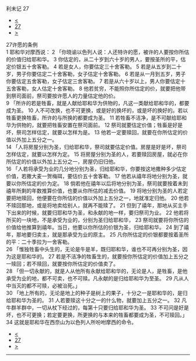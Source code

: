 ﻿





 利未记 27




* [<](bible/LEV26.md)
* [27](bible/LEV.md)
* [>](bible/NUM01.md)



 
27许愿的条例  
1 耶和华对摩西说： 
2 「你晓谕以色列人说：人还特许的愿，被许的人要按你所估的价值归给耶和华。 
3 你估定的，从二十岁到六十岁的男人，要按圣所的平，估定价银五十舍客勒。 
4 若是女人，你要估定三十舍客勒。 
5 若是从五岁到二十岁，男子你要估定二十舍客勒，女子估定十舍客勒。 
6 若是从一月到五岁，男子你要估定五舍客勒，女子估定三舍客勒。 
7 若是从六十岁以上，男人你要估定十五舍客勒，女人估定十舍客勒。 
8 他若贫穷，不能照你所估定的价，就要把他带到祭司面前，祭司要按许愿人的力量估定他的价。  
9 「所许的若是牲畜，就是人献给耶和华为供物的，凡这一类献给耶和华的，都要成为圣。 
10 人不可改换，也不可更换，或是好的换坏的，或是坏的换好的。若以牲畜更换牲畜，所许的与所换的都要成为圣。 
11 若牲畜不洁净，是不可献给耶和华为供物的，就要把牲畜安置在祭司面前。 
12 祭司就要估定价值；牲畜是好是坏，祭司怎样估定，就要以怎样为是。 
13 他若一定要赎回，就要在你所估定的价值以外加上五分之一。  
14 「人将房屋分别为圣，归给耶和华，祭司就要估定价值。房屋是好是坏，祭司怎样估定，就要以怎样为定。 
15 将房屋分别为圣的人，若要赎回房屋，就必在你所估定的价值以外加上五分之一，房屋仍旧归他。  
16 「人若将承受为业的几分地分别为圣，归给耶和华，你要按这地撒种多少估定价值，若撒大麦一贺梅珥，要估价五十舍客勒。 
17 他若从禧年将地分别为圣，就要以你所估定的价为定。 
18 倘若他在禧年以后将地分别为圣，祭司就要按着未到禧年所剩的年数推算价值，也要从你所估的减去价值。 
19 将地分别为圣的人若定要把地赎回，他便要在你所估的价值以外加上五分之一，地就准定归他。 
20 他若不赎回那地，或是将地卖给别人，就再不能赎了。 
21 但到了禧年，那地从买主手下出来的时候，就要归耶和华为圣，和永献的地一样，要归祭司为业。 
22 他若将所买的一块地，不是承受为业的，分别为圣归给耶和华， 
23 祭司就要将你所估的价值给他推算到禧年。当日，他要以你所估的价银为圣，归给耶和华。 
24 到了禧年，那地要归卖主，就是那承受为业的原主。 
25 凡你所估定的价银都要按着圣所的平：二十季拉为一舍客勒。  
26 「惟独牲畜中头生的，无论是牛是羊，既归耶和华，谁也不可再分别为圣，因为这是耶和华的。 
27 若是不洁净的牲畜生的，就要按你所估定的价值加上五分之一赎回；若不赎回，就要按你所估定的价值卖了。  
28 「但一切永献的，就是人从他所有永献给耶和华的，无论是人，是牲畜，是他承受为业的地，都不可卖，也不可赎。凡永献的是归给耶和华为至圣。 
29 凡从人中当灭的都不可赎，必被治死。」  
30 「地上所有的，无论是地上的种子是树上的果子，十分之一是耶和华的，是归给耶和华为圣的。 
31 人若要赎这十分之一的什么物，就要加上五分之一。 
32 凡牛群羊群中，一切从杖下经过的，每第十只要归给耶和华为圣。 
33 不可问是好是坏，也不可更换；若定要更换，所更换的与本来的牲畜都要成为圣，不可赎回。」  
34 这就是耶和华在西奈山为以色列人所吩咐摩西的命令。 
* [<](bible/LEV26.md)
* [27](bible/LEV.md)
* [>](bible/NUM01.md)





---









